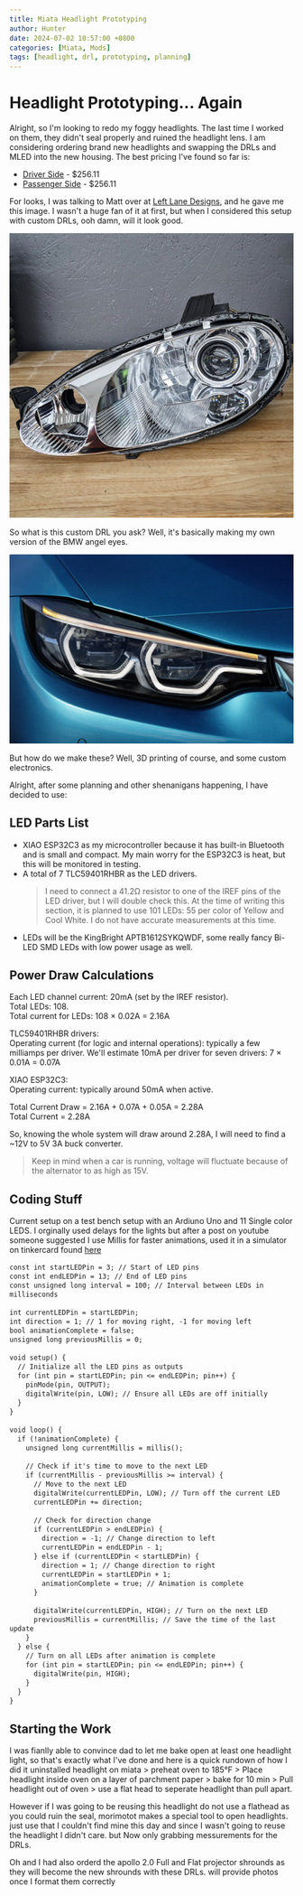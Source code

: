 ```yaml
---
title: Miata Headlight Prototyping
author: Hunter
date: 2024-07-02 10:57:00 +0800
categories: [Miata, Mods]
tags: [headlight, drl, prototyping, planning]
---
```


# Headlight Prototyping... Again

Alright, so I'm looking to redo my foggy headlights. The last time I worked on them, they didn't seal properly and ruined the headlight lens. I am considering ordering brand new headlights and swapping the DRLs and MLED into the new housing. The best pricing I've found so far is:

- [Driver Side](https://www.mazdapartsconnect.com/oem-parts/mazda-headlight-lens-and-housing-nc10510l0e?c=Zz1lbGVjdHJpY2FsJnM9aGVhZGxhbXAtY29tcG9uZW50cyZsPTQmbj1Bc3NlbWJsaWVzIFBhZ2UmYT1tYXpkYSZvPW1pYXRhJnk9MTk5OSZ0PWJhc2UmZT0xLThsLWw0LWdhcw%3D%3D) - $256.11
- [Passenger Side](https://www.mazdapartsconnect.com/oem-parts/mazda-lens-and-housing-passenger-side-rh-nc10510k0e?c=Zz1lbGVjdHJpY2FsJnM9aGVhZGxhbXAtY29tcG9uZW50cyZsPTUmbj1Bc3NlbWJsaWVzIFBhZ2UmYT1tYXpkYSZvPW1pYXRhJnk9MTk5OSZ0PWJhc2UmZT0xLThsLWw0LWdhcw%3D%3D) - $256.11

For looks, I was talking to Matt over at [Left Lane Designs](https://leftlanedesigns.net), and he gave me this image. I wasn't a huge fan of it at first, but when I considered this setup with custom DRLs, ooh damn, will it look good.

![Matt's headlights with silver paint](assets/img/headlight/image.png)

So what is this custom DRL you ask? Well, it's basically making my own version of the BMW angel eyes.

![BMW Devil eyes](assets/img/headlight/IMG_5743.jpeg)

But how do we make these? Well, 3D printing of course, and some custom electronics.

Alright, after some planning and other shenanigans happening, I have decided to use:

## LED Parts List

- XIAO ESP32C3 as my microcontroller because it has built-in Bluetooth and is small and compact. My main worry for the ESP32C3 is heat, but this will be monitored in testing.
- A total of 7 TLC59401RHBR as the LED drivers.
  > I need to connect a 41.2Ω resistor to one of the IREF pins of the LED driver, but I will double check this.
  > At the time of writing this section, it is planned to use 101 LEDs: 55 per color of Yellow and Cool White. I do not have accurate measurements at this time.
- LEDs will be the KingBright APTB1612SYKQWDF, some really fancy Bi-LED SMD LEDs with low power usage as well.

## Power Draw Calculations

Each LED channel current: 20mA (set by the IREF resistor).  
Total LEDs: 108.  
Total current for LEDs: 
108 × 0.02A = 2.16A 

TLC59401RHBR drivers:  
Operating current (for logic and internal operations): typically a few milliamps per driver. We'll estimate 10mA per driver for seven drivers: 
7 × 0.01A = 0.07A

XIAO ESP32C3:  
Operating current: typically around 50mA when active.

Total Current Draw = 2.16A + 0.07A + 0.05A = 2.28A  
Total Current = 2.28A

So, knowing the whole system will draw around 2.28A, I will need to find a ~12V to 5V 3A buck converter. 
> Keep in mind when a car is running, voltage will fluctuate because of the alternator to as high as 15V.

## Coding Stuff
Current setup on a test bench setup with an Ardiuno Uno and 11 Single color LEDS. I orginally used delays for the lights but after a post on youtube someone suggested I use Millis for faster animations, used it in a simulator on tinkercard found [here](https://www.tinkercad.com/things/kmN0x3k3XpJ-headlight-animation-test)
```
const int startLEDPin = 3; // Start of LED pins
const int endLEDPin = 13; // End of LED pins
const unsigned long interval = 100; // Interval between LEDs in milliseconds

int currentLEDPin = startLEDPin;
int direction = 1; // 1 for moving right, -1 for moving left
bool animationComplete = false;
unsigned long previousMillis = 0;

void setup() {
  // Initialize all the LED pins as outputs
  for (int pin = startLEDPin; pin <= endLEDPin; pin++) {
    pinMode(pin, OUTPUT);
    digitalWrite(pin, LOW); // Ensure all LEDs are off initially
  }
}

void loop() {
  if (!animationComplete) {
    unsigned long currentMillis = millis();

    // Check if it's time to move to the next LED
    if (currentMillis - previousMillis >= interval) {
      // Move to the next LED
      digitalWrite(currentLEDPin, LOW); // Turn off the current LED
      currentLEDPin += direction;
      
      // Check for direction change
      if (currentLEDPin > endLEDPin) {
        direction = -1; // Change direction to left
        currentLEDPin = endLEDPin - 1;
      } else if (currentLEDPin < startLEDPin) {
        direction = 1; // Change direction to right
        currentLEDPin = startLEDPin + 1;
        animationComplete = true; // Animation is complete
      }

      digitalWrite(currentLEDPin, HIGH); // Turn on the next LED
      previousMillis = currentMillis; // Save the time of the last update
    }
  } else {
    // Turn on all LEDs after animation is complete
    for (int pin = startLEDPin; pin <= endLEDPin; pin++) {
      digitalWrite(pin, HIGH);
    }
  }
}

```

## Starting the Work
I was fianlly able to convince dad to let me bake open at least one headlight light, so that's exactly what I've done and here is a quick rundown of how I did it
uninstalled headlight on miata > preheat oven to 185°F > Place headlight inside oven on a layer of parchment paper > bake for 10 min > Pull headlight out of oven > use a flat head to seperate headlight than pull apart.

However if I was going to be reusing this headlight do not use a flathead as you could ruin the seal, morimotot makes a special tool to open headlights. just use that I couldn't find mine this day and since I wasn't going to reuse the headlight I didn't care. but Now only grabbing messurements for the DRLs.

Oh and I had also orderd the apollo 2.0 Full and Flat projector shrounds as they will become the new shrounds with these DRLs. will provide photos once I format them correctly
